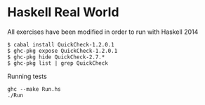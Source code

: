 # Haskell Real World

All exercises have been modified in order to run with Haskell 2014

```shell
$ cabal install QuickCheck-1.2.0.1
$ ghc-pkg expose QuickCheck-1.2.0.1
$ ghc-pkg hide QuickCheck-2.7.*
$ ghc-pkg list | grep QuickCheck
```

Running tests

```shell
ghc --make Run.hs
./Run
```
